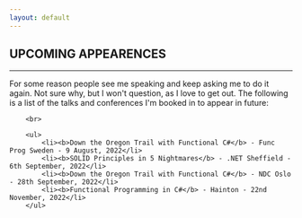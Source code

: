 ```yaml
---
layout: default
---
```


<div class="pagepanel down_arrow white">
	<div class="center">
    <h2>UPCOMING APPEARENCES</h2>
    <hr/>
		<p>For some reason people see me speaking and keep asking me to do it again.  Not sure why, but I won't question, as I love to get out.  The following is a list of the talks and conferences I'm booked in to appear in future:</p>
		
		<br>
		
		<ul>
			<li><b>Down the Oregon Trail with Functional C#</b> - Func Prog Sweden - 9 August, 2022</li>	
			<li><b>SOLID Principles in 5 Nightmares</b> - .NET Sheffield - 6th September, 2022</li>
			<li><b>Down the Oregon Trail with Functional C#</b> - NDC Oslo - 28th September, 2022</li>
			<li><b>Functional Programming in C#</b> - Hainton - 22nd November, 2022</li>
		</ul>
		
		

